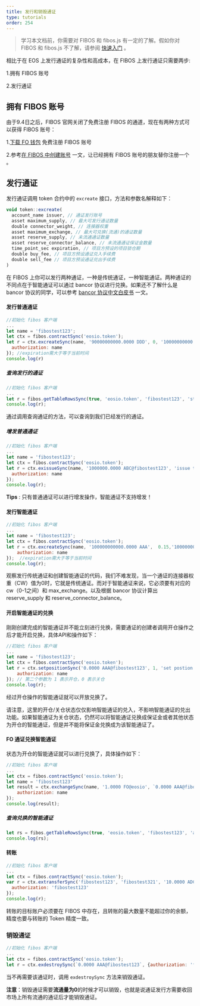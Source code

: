 ```yaml
---
title: 发行和销毁通证
type: tutorials
order: 254
---
```


> 学习本文档前，你需要对 FIBOS 和 fibos.js 有一定的了解。假如你对 FIBOS 和 fibos.js 不了解，请参阅 [快速入门](../start/start.html) 。

相比于在 EOS 上发行通证的复杂性和高成本，在 FIBOS 上发行通证只需要两步:

1.拥有 FIBOS 账号

2.发行通证

## 拥有 FIBOS 账号

由于9.4日之后，FIBOS 官网关闭了免费注册 FIBOS 的通道，现在有两种方式可以获得 FIBOS 账号：

1.[下载 FO 钱包](http://wallet.fo/) 免费注册 FIBOS 账号

2.参考[在 FIBOS 中创建账号](../fibos.js/createaccountnotfree.html) 一文，让已经拥有 FIBOS 账号的朋友替你注册一个 。

## 发行通证

发行通证调用 token 合约中的 `excreate` 接口，方法和参数名解释如下：

```javascript
void token::excreate(
  account_name issuer, // 通证发行账号
  asset maximum_supply, // 最大可发行通证数量
  double connector_weight, // 连接器权重
  asset maximum_exchange, // 最大可兑换(流通)的通证数量
  asset reserve_supply, // 未流通通证数量
  asset reserve_connector_balance, // 未流通通证保证金数量
  time_point_sec expiration, // 项目方预设的项目锁仓期
  double buy_fee, // 项目方预设通证兑入手续费
  double sell_fee // 项目方预设通证兑出手续费
)
```

在 FIBOS 上你可以发行两种通证，一种是传统通证，一种智能通证。两种通证的不同点在于智能通证可以通过 bancor 协议进行兑换。如果还不了解什么是 bancor 协议的同学，可以参考 [bancor 协议中文白皮书](https://github.com/FIBOSIO/bancor) 一文。

#### 发行普通通证
```javascript
//初始化 fibos 客户端
...
let name = 'fibostest123';
let ctx = fibos.contractSync('eosio.token');
let r = ctx.excreateSync(name, '90000000000.0000 DDD', 0, '10000000000.0000 DDD', '3000000000.0000 DDD', '90000.0000 FO', '2018-10-29T18:54:00', {
  authorization: name
}); //expiration需大于等于当前时间
console.log(r)
```

##### 查询发行的通证

```js
//初始化 fibos 客户端
...
let r = fibos.getTableRowsSync(true, 'eosio.token', 'fibostest123', 'stats');
console.log(r);
```

通过调用查询通证的方法，可以查询到我们已经发行的通证。

##### 增发普通通证

```javascript
//初始化 fibos 客户端
...
let name = 'fibostest123';
let ctx = fibos.contractSync('eosio.token');
let r = ctx.exissueSync(name, '1000000.0000 ABC@fibostest123', 'issue to fibostest123', {
  authorization: name
});
console.log(r);
```

**Tips** : 只有普通通证可以进行增发操作，智能通证不支持增发！

#### 发行智能通证

```js
//初始化 fibos 客户端
...
let name = 'fibostest123';
let ctx = fibos.contractSync('eosio.token');
let r = ctx.excreateSync(name, '100000000000.0000 AAA',  0.15,'10000000000.0000 AAA', '3000000000.0000 AAA', '90000.0000 FO', '2018-10-29T18:54:00', {
    authorization: name
});  //expiration需大于等于当前时间
console.log(r);
```


观察发行传统通证和创建智能通证的代码，我们不难发现，当一个通证的连接器权重（CW）值为0时，它就是传统通证。而对于智能通证来说，它必须要有对应的 cw（0-1之间）和 max_exchange。以及根据 bancor 协议计算出 reserve_supply 和 reserve_connector_balance。

#### 开启智能通证的兑换

刚刚创建完成的智能通证并不能立刻进行兑换，需要通证的创建者调用开仓操作之后才能开启兑换，具体API和操作如下：

```js
//初始化 fibos 客户端
...
let name = 'fibostest123';
let ctx = fibos.contractSync('eosio.token');
let r = ctx.setpositionSync('0.0000 AAA@fibostest123', 1, 'set postion state to true', {
    authorization: name
}); // 第二个参数为 1 表示开仓，0 表示关仓
console.log(r);
```

经过开仓操作的智能通证就可以开放兑换了。

请注意，这里的开仓/关仓状态仅仅影响智能通证的兑入，不影响智能通证的兑出功能。如果智能通证为关仓状态，仍然可以将智能通证兑换成保证金或者其他状态为开仓的智能通证，但是并不能将保证金兑换成为该智能通证了。

#### FO 通证兑换智能通证

状态为开仓的智能通证就可以进行兑换了，具体操作如下：

```javascript
//初始化 fibos 客户端
...
let ctx = fibos.contractSync('eosio.token');
let name = 'fibostest123'
let result = ctx.exchangeSync(name, '1.0000 FO@eosio', `0.0000 AAA@fibostest123`, 'exchange FO to AAA', {
    authorization: name
});
console.log(result);
```

##### 查询兑换的智能通证

```javascript
let rs = fibos.getTableRowsSync(true, 'eosio.token', 'fibostest123', 'accounts');
console.log(rs);
```

#### 转账

```javascript
//初始化 fibos 客户端
...
let ctx = fibos.contractSync('eosio.token');
var r = ctx.extransferSync('fibostest123', 'fibostest321', '10.0000 ADC@fibostest123', 'trasnfer to fibostest321', {
  authorization: 'fibostest123'
});
console.log(r);
```

转账的目标账户必须要在 FIBOS 中存在，且转账的最大数量不能超过你的余额，精度也要与转账的 Token 精度一致。

### 销毁通证

```javascript
//初始化 fibos 客户端
...
let ctx = fibos.contractSync('eosio.token');
let r = ctx.exdestroySync(`0.0000 AAA@fibostest123`, {authorization: 'fibostest123'});
```

当不再需要该通证时，调用 `exdestroySync` 方法来销毁通证。

**注意**：销毁通证需要**流通量为0**的时候才可以销毁，也就是说通证发行方需要收回市场上所有流通的通证后才能销毁通证。